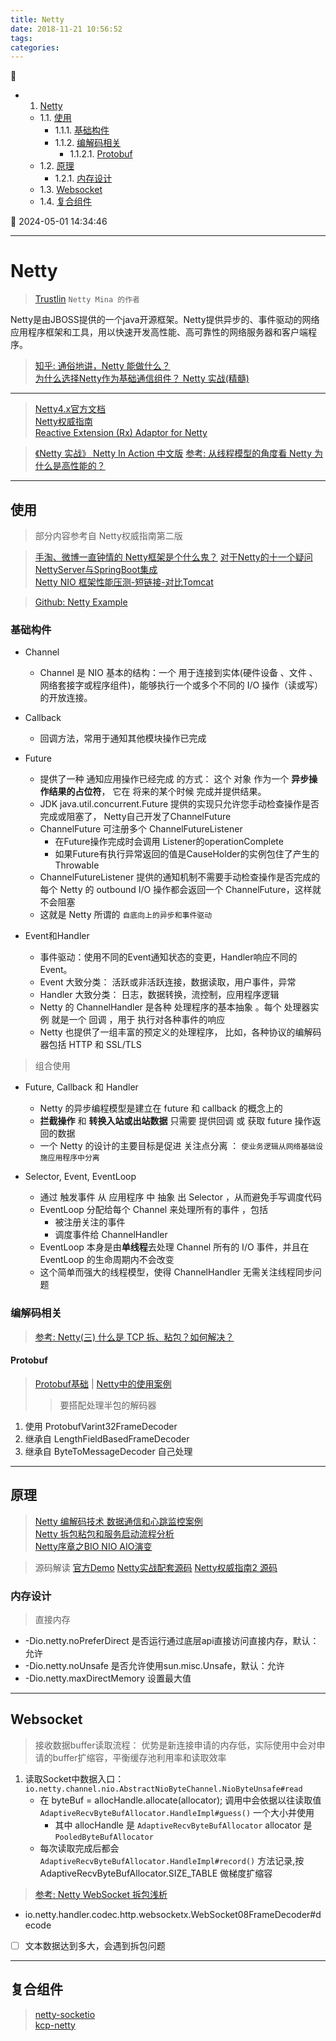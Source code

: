 ```yaml
---
title: Netty
date: 2018-11-21 10:56:52
tags: 
categories: 
---
```


💠

- 1. [Netty](#netty)
    - 1.1. [使用](#使用)
        - 1.1.1. [基础构件](#基础构件)
        - 1.1.2. [编解码相关](#编解码相关)
            - 1.1.2.1. [Protobuf](#protobuf)
    - 1.2. [原理](#原理)
        - 1.2.1. [内存设计](#内存设计)
    - 1.3. [Websocket](#websocket)
    - 1.4. [复合组件](#复合组件)

💠 2024-05-01 14:34:46
****************************************
# Netty
> [Trustlin](https://github.com/trustin) `Netty Mina 的作者`  

Netty是由JBOSS提供的一个java开源框架。Netty提供异步的、事件驱动的网络应用程序框架和工具，用以快速开发高性能、高可靠性的网络服务器和客户端程序。

> [知乎: 通俗地讲，Netty 能做什么？](https://www.zhihu.com/question/24322387)  
> [为什么选择Netty作为基础通信组件？ ](https://my.oschina.net/zhaky/blog/760469)
> [Netty 实战(精髓)](https://klose911.github.io/html/netty/netty.html)  

************************

> [Netty4.x官方文档](http://netty.io/wiki/user-guide-for-4.x.html)  
> [Netty权威指南](https://javablog.net/book/3/netty-authoritative-guide.html)  
> [Reactive Extension (Rx) Adaptor for Netty ](https://github.com/ReactiveX/RxNetty)

> [《Netty 实战》 Netty In Action 中文版](https://github.com/ReactivePlatform/netty-in-action-cn)
> [参考: 从线程模型的角度看 Netty 为什么是高性能的？ ](https://crossoverjie.top/2018/07/04/netty/Netty(2)Thread-model/)  

************************

## 使用
> 部分内容参考自 Netty权威指南第二版

> [手淘、微博一直钟情的 Netty框架是个什么鬼？](https://yq.aliyun.com/roundtable/53346)
> [对于Netty的十一个疑问  ](https://news.cnblogs.com/n/205413/)  
> [NettyServer与SpringBoot集成](https://segmentfault.com/a/1190000004919133)  
> [Netty NIO 框架性能压测-短链接-对比Tomcat ](http://www.oschina.net/question/12_8749)

> [Github: Netty Example](https://github.com/netty/netty/tree/4.1/example)

### 基础构件

- Channel
    - Channel 是 NIO 基本的结构：一个 用于连接到实体(硬件设备 、文件 、网络套接字或程序组件)，能够执行一个或多个不同的 I/O 操作（读或写）的开放连接。

- Callback
    - 回调方法，常用于通知其他模块操作已完成

- Future
    - 提供了一种 通知应用操作已经完成 的方式： 这个 对象 作为一个 **异步操作结果的占位符**， 它在 将来的某个时候 完成并提供结果。
    - JDK java.util.concurrent.Future 提供的实现只允许您手动检查操作是否完成或阻塞了， Netty自己开发了ChannelFuture
    - ChannelFuture 可注册多个 ChannelFutureListener
        - 在Future操作完成时会调用 Listener的operationComplete 
        - 如果Future有执行异常返回的值是CauseHolder的实例包住了产生的Throwable
    - ChannelFutureListener 提供的通知机制不需要手动检查操作是否完成的   每个 Netty 的 outbound I/O 操作都会返回一个 ChannelFuture，这样就不会阻塞
    - 这就是 Netty 所谓的 `自底向上的异步和事件驱动`

- Event和Handler
    - 事件驱动：使用不同的Event通知状态的变更，Handler响应不同的Event。
    - Event 大致分类： 活跃或非活跃连接，数据读取，用户事件，异常
    - Handler 大致分类： 日志，数据转换，流控制，应用程序逻辑
    - Netty 的 ChannelHandler 是各种 处理程序的基本抽象 。每个 处理器实例 就是一个 回调 ，用于 执行对各种事件的响应
    - Netty 也提供了一组丰富的预定义的处理程序， 比如，各种协议的编解码器包括 HTTP 和 SSL/TLS

> 组合使用
- Future, Callback 和 Handler
    - Netty 的异步编程模型是建立在 future 和 callback 的概念上的 
    - **拦截操作** 和 **转换入站或出站数据** 只需要 提供回调 或 获取 future 操作返回的数据
    - 一个 Netty 的设计的主要目标是促进 关注点分离 ： `使业务逻辑从网络基础设施应用程序中分离`

- Selector, Event, EventLoop 
    - 通过 触发事件 从 应用程序 中 抽象 出 Selector ，从而避免手写调度代码
    - EventLoop 分配给每个 Channel 来处理所有的事件 ，包括 
        - 被注册关注的事件
        - 调度事件给 ChannelHandler
    - EventLoop 本身是由**单线程**去处理 Channel 所有的 I/O 事件，并且在 EventLoop 的生命周期内不会改变
    - 这个简单而强大的线程模型，使得 ChannelHandler 无需关注线程同步问题

### 编解码相关
> [参考: Netty(三) 什么是 TCP 拆、粘包？如何解决？](https://crossoverjie.top/2018/08/03/netty/Netty(3)TCP-Sticky/)  

#### Protobuf
> [Protobuf基础](/Java/AdvancedLearning/ClassFile.md#protobuf) | 
> [Netty中的使用案例](https://github.com/Kuangcp/NettyBook2/blob/master/src/main/java/com/phei/netty/codec/protobuf/README.md)
>> 要搭配处理半包的解码器

1. 使用 ProtobufVarint32FrameDecoder 
2. 继承自 LengthFieldBasedFrameDecoder
3. 继承自 ByteToMessageDecoder 自己处理

*****************************
## 原理
> [Netty 编解码技术 数据通信和心跳监控案例](https://segmentfault.com/a/1190000013122610)  
> [Netty 拆包粘包和服务启动流程分析](https://segmentfault.com/a/1190000013039327)  
> [Netty序章之BIO NIO AIO演变](https://segmentfault.com/a/1190000012976683)

> 源码解读
> [官方Demo](https://github.com/netty/netty/tree/4.1/example/src/main/java/io/netty/example)
> [Netty实战配套源码](https://github.com/ReactivePlatform/netty-in-action-cn)
> [Netty权威指南2 源码](https://github.com/Kuangcp/NettyBook2)


### 内存设计

> 直接内存

- -Dio.netty.noPreferDirect 是否运行通过底层api直接访问直接内存，默认：允许
- -Dio.netty.noUnsafe 是否允许使用sun.misc.Unsafe，默认：允许
- -Dio.netty.maxDirectMemory 设置最大值

************************

## Websocket

> 接收数据buffer读取流程： 优势是新连接申请的内存低，实际使用中会对申请的buffer扩缩容，平衡缓存池利用率和读取效率
1. 读取Socket中数据入口： `io.netty.channel.nio.AbstractNioByteChannel.NioByteUnsafe#read`
    - 在 byteBuf = allocHandle.allocate(allocator); 调用中会依据以往读取值 `AdaptiveRecvByteBufAllocator.HandleImpl#guess()` 一个大小并使用
        - 其中 allocHandle 是 `AdaptiveRecvByteBufAllocator` allocator 是 `PooledByteBufAllocator`
    - 每次读取完成后都会 `AdaptiveRecvByteBufAllocator.HandleImpl#record()` 方法记录,按 AdaptiveRecvByteBufAllocator.SIZE_TABLE 做梯度扩缩容

> [参考: Netty WebSocket 拆包浅析](https://www.jianshu.com/p/30c26a755a87)  
- io.netty.handler.codec.http.websocketx.WebSocket08FrameDecoder#decode
- [ ] 文本数据达到多大，会遇到拆包问题

************************

## 复合组件
> [netty-socketio](https://github.com/mrniko/netty-socketio)  
> [kcp-netty](https://github.com/szhnet/kcp-netty)  
